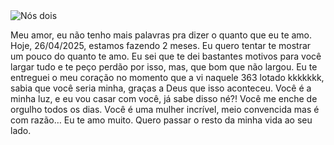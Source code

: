 <!DOCTYPE html>
<html lang="pt-br">
<head>
  <meta charset="UTF-8">
  <meta name="viewport" content="width=device-width, initial-scale=1.0">
  <title>Nosso Amor</title>
  <link rel="stylesheet" href="style.css">
</head>
<body>
  <section class="romantic-section">
    <div class="overlay"></div>
    <img src="IMG_20250423_130407_731.webp" alt="Nós dois" class="romantic-photo">
    <div class="romantic-message">
      <p>
        Meu amor, eu não tenho mais palavras pra dizer o quanto que eu te amo. Hoje, 26/04/2025, estamos fazendo 2 meses.
        Eu quero tentar te mostrar um pouco do quanto te amo. Eu sei que te dei bastantes motivos para você largar tudo e te peço perdão por isso, mas, que bom que não largou.
        Eu te entreguei o meu coração no momento que a vi naquele 363 lotado kkkkkkk, sabia que você seria minha, graças a Deus que isso aconteceu.
        Você é a minha luz, e eu vou casar com você, já sabe disso né?!
        Você me enche de orgulho todos os dias. Você é uma mulher incrível, meio convencida mas é com razão… Eu te amo muito.
        Quero passar o resto da minha vida ao seu lado.
      </p>
    </div>
    <audio autoplay loop>
      <source src="perfect.mp3" type="audio/mpeg">
    </audio>
    <div class="hearts">
      <span class="heart"></span>
      <span class="heart"></span>
      <span class="heart"></span>
      <span class="heart"></span>
      <span class="heart"></span>
    </div>
  </section>
</body>
</html>
